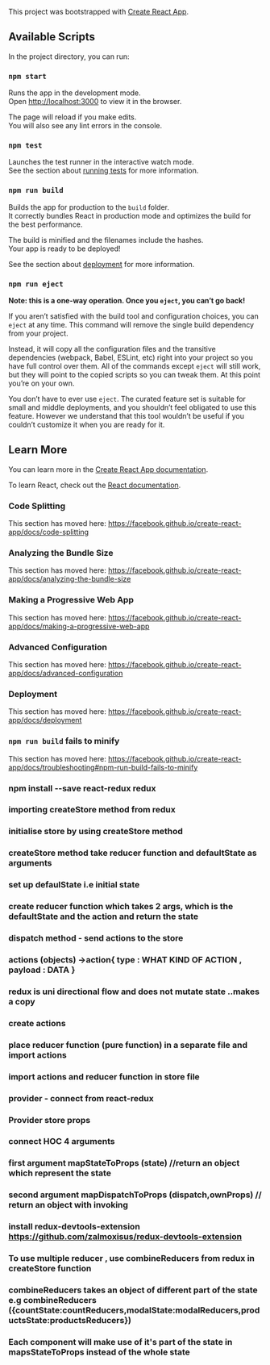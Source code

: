 This project was bootstrapped with [Create React App](https://github.com/facebook/create-react-app).

## Available Scripts

In the project directory, you can run:

### `npm start`

Runs the app in the development mode.<br />
Open [http://localhost:3000](http://localhost:3000) to view it in the browser.

The page will reload if you make edits.<br />
You will also see any lint errors in the console.

### `npm test`

Launches the test runner in the interactive watch mode.<br />
See the section about [running tests](https://facebook.github.io/create-react-app/docs/running-tests) for more information.

### `npm run build`

Builds the app for production to the `build` folder.<br />
It correctly bundles React in production mode and optimizes the build for the best performance.

The build is minified and the filenames include the hashes.<br />
Your app is ready to be deployed!

See the section about [deployment](https://facebook.github.io/create-react-app/docs/deployment) for more information.

### `npm run eject`

**Note: this is a one-way operation. Once you `eject`, you can’t go back!**

If you aren’t satisfied with the build tool and configuration choices, you can `eject` at any time. This command will remove the single build dependency from your project.

Instead, it will copy all the configuration files and the transitive dependencies (webpack, Babel, ESLint, etc) right into your project so you have full control over them. All of the commands except `eject` will still work, but they will point to the copied scripts so you can tweak them. At this point you’re on your own.

You don’t have to ever use `eject`. The curated feature set is suitable for small and middle deployments, and you shouldn’t feel obligated to use this feature. However we understand that this tool wouldn’t be useful if you couldn’t customize it when you are ready for it.

## Learn More

You can learn more in the [Create React App documentation](https://facebook.github.io/create-react-app/docs/getting-started).

To learn React, check out the [React documentation](https://reactjs.org/).

### Code Splitting

This section has moved here: https://facebook.github.io/create-react-app/docs/code-splitting

### Analyzing the Bundle Size

This section has moved here: https://facebook.github.io/create-react-app/docs/analyzing-the-bundle-size

### Making a Progressive Web App

This section has moved here: https://facebook.github.io/create-react-app/docs/making-a-progressive-web-app

### Advanced Configuration

This section has moved here: https://facebook.github.io/create-react-app/docs/advanced-configuration

### Deployment

This section has moved here: https://facebook.github.io/create-react-app/docs/deployment

### `npm run build` fails to minify

This section has moved here: https://facebook.github.io/create-react-app/docs/troubleshooting#npm-run-build-fails-to-minify


### npm install --save react-redux redux
### importing createStore method from redux
### initialise store by using createStore method
### createStore method take reducer function and defaultState as arguments
### set up defaulState i.e initial state
### create reducer function which takes 2 args, which is the defaultState and the action and return the state
### dispatch method - send actions to the store
### actions (objects) ->action{ type : WHAT KIND OF ACTION , payload : DATA }
### redux is uni directional flow and does not mutate state ..makes a copy 
### create actions 
### place reducer function (pure function) in a separate file and import actions
### import actions and reducer function in store file
### provider -  connect from react-redux
### Provider store props
### connect HOC 4 arguments
### first argument mapStateToProps (state) //return an object which represent the state 
### second argument mapDispatchToProps (dispatch,ownProps) // return an object with invoking
### install redux-devtools-extension https://github.com/zalmoxisus/redux-devtools-extension
### To use multiple reducer , use combineReducers from redux in createStore function
### combineReducers takes an object of different part of the state e.g combineReducers ({countState:countReducers,modalState:modalReducers,productsState:productsReducers})
### Each component will make use of it's part of the state in mapsStateToProps instead of the whole state
